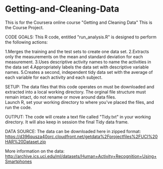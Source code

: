 Getting-and-Cleaning-Data
=========================
This is for the Coursera online course "Getting and Cleaning Data"
This is the Course Project.

CODE GOALS:
This R code, entitled "run_analysis.R" is designed to perform the following actions:

1.Merges the training and the test sets to create one data set.
2.Extracts only the measurements on the mean and standard deviation for each measurement. 
3.Uses descriptive activity names to name the activities in the data set
4.Appropriately labels the data set with descriptive variable names. 
5.Creates a second, independent tidy data set with the average of each variable for each activity and each subject. 

SETUP:  The data files that this code operates on must be downloaded and extracted into a local working directory.
The orginal file structure must remain intact, do not rename or move around data files.  
Launch R, set your working directory to where you've placed the files, and run the code.

OUTPUT:  The code will create a text file called "Tidy.txt" in your working directory. 
It will also keep in session the final Tidy data frame.

DATA SOURCE:
The data can be downloaded here in zipped format:
https://d396qusza40orc.cloudfront.net/getdata%2Fprojectfiles%2FUCI%20HAR%20Dataset.zip

More information on the data:
http://archive.ics.uci.edu/ml/datasets/Human+Activity+Recognition+Using+Smartphones
